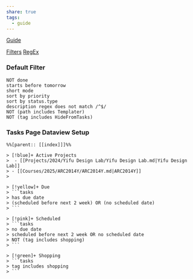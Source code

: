 ```yaml
---
share: true
tags:
  - guide
---
```


[Guide](https://publish.obsidian.md/tasks/Introduction)

[Filters](https://publish.obsidian.md/tasks/Queries/Filters)
[RegEx](https://publish.obsidian.md/tasks/Queries/Regular+Expressions)

### Default Filter

```
NOT done
starts before tomorrow
short mode
sort by priority
sort by status.type
description regex does not match /^$/
NOT (path includes Templater)
NOT (tag includes HideFromTasks)
```

### Tasks Page Dataview Setup

```
%%[parent:: [[index]]]%%

> [!blue]+ Active Projects
>  - [[Projects/2024/Yifu Design Lab/Yifu Design Lab.md|Yifu Design Lab]]
> - [[Courses/2025/ARC2014Y/ARC2014Y.md|ARC2014Y]]
> 

> [!yellow]+ Due
> ```tasks
> has due date
> (scheduled before next 2 week) OR (no scheduled date)
> ```

> [!pink]+ Scheduled
> ```tasks
> no due date
> scheduled before next 2 week OR no scheduled date
> NOT (tag includes shopping)
> ```

> [!green]+ Shopping
> ```tasks
> tag includes shopping
> ```

```
